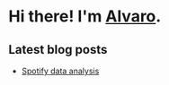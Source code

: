 # Hi there! I'm [Alvaro](https://alvarofrancomartins.com).

## Latest blog posts
<!-- BLOG-POST-LIST:START -->
- [Spotify data analysis](https://alvarofrancomartins.com/post/spotify-data-analysis/)
<!-- BLOG-POST-LIST:END -->